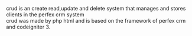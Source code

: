 crud is an create read,update and delete system that manages and stores clients 
in the perfex crm system  
crud was made by php html and is based on the framework of perfex crm 
and codeigniter 3.
